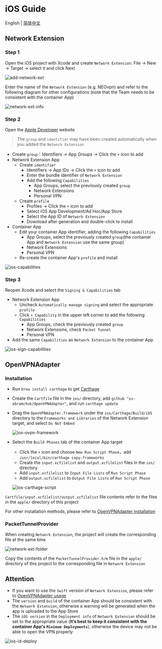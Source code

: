 # iOS Guide

English | [简体中文](./iOS-Guide.zh-CN.md)

## Network Extension

### Step 1

Open the iOS project with Xcode and create `Network Extension`: File -> New -> Target -> select it and click Next

![add-network-ext](../.github/images/add-network-ext.png)

Enter the name of the `Network Extension` (e.g. NEOvpn) and refer to the following diagram for other configurations (note that the Team needs to be consistent with the container App)

![network-ext-info](../.github/images/network-ext-info.png)

### Step 2

Open the [Apple Developer](https://developer.apple.com/account/resources) website

> The `group` and `identifier` may have been created automatically when you added the `Network Extension`

- Create `group`：Identifiers -> App Groups -> Click the `+` icon to add
- Network Extension App
  - Create `identifier`
    - Identifiers -> App IDs -> Click the `+` icon to add
    - Enter the bundle identifier of `Network Extension`
    - Add the following `Capabilities`
      - App Groups, select the previously created `group`
      - Network Extensions
      - Personal VPN
  - Create `profile`
    - Profiles -> Click the `+` icon to add
    - Select iOS App Development/Ad Hoc/App Store
    - Select the App ID of `Network Extension`
    - Download after generation and double-click to install
- Container App
  - Edit your container App identifier, adding the following `Capabilities`
    - App Groups, select the previously created `group`(the container App and `Network Extension` use the same group)
    - Network Extensions
    - Personal VPN
  - Re-create the container App's `profile` and install

![ios-capabilities](../.github/images/ios-id-capabilities.png)

### Step 3

Reopen Xcode and select the `Signing & Capabilities` tab

- Network Extension App
  - Uncheck `Automatically manage signing` and select the appropriate `profile`
  - Click `+ Capability` in the upper left corner to add the following `Capabilities`
    - App Groups, check the previously created `group`
    - Network Extensions, check `Packet Tunnel`
    - Personal VPN
- Add the same `Capabilities` as `Network Extension` to the container App

![ios-sign-capabilities](../.github/images/ios-sign-capabilities.png)

## OpenVPNAdapter

### Installation

- Run `brew install carthage` to get [Carthage](https://github.com/Carthage/Carthage)
- Create the `Cartfile` file in the `ios/` directory, add `github "ss-abramchuk/OpenVPNAdapter"`, and run `carthage update`
- Drag the `OpenVPNAdapter.framework` under the `ios/Carthage/Build/iOS` directory to the `Frameworks and Libraries` of the Network Extension target, and select `Do Not Embed`

  ![ios-ovpn-framework](../.github/images/ios-ovpn-framework.png)

- Select the `Build Phases` tab of the container App target

  - Click the `+` icon and choose `New Run Script Phase`，add `/usr/local/bin/carthage copy-frameworks`
  - Create the `input.xcfilelist` and `output.xcfilelist` files in the `ios/` directory
  - Add `input.xcfilelist` to `Input File Lists` of `Run Script Phase`
  - Add `output.xcfilelist` to `Output File Lists` of `Run Script Phase`

  ![ios-carthage-script](../.github/images/ios-carthage-script.png)

`Cartfile/input.xcfilelist/output.xcfilelist` file contents refer to the files in the `apple/` directory of this project

For other installation methods, please refer to [OpenVPNAdapter installation](https://github.com/ss-abramchuk/OpenVPNAdapter#installation)

### PacketTunnelProvider

When creating `Network Extension`, the project will create the corresponding file at the same time

![network-ext-folder](../.github/images/network-ext-folder.png)

Copy the contents of the `PacketTunnelProvider.h/m` file in the `apple/` directory of this project to the corresponding file in `Network Extension`

## Attention

- If you want to use the `Swift` version of `Network Extension`, please refer to [OpenVPNAdapter usage](https://github.com/ss-abramchuk/OpenVPNAdapter#usage)
- The `version` and `build` of the container App should be consistent with the `Network Extension`, otherwise a warning will be generated when the app is uploaded to the App Store
- The `iOS version` in the `Deployment info` of `Network Extension` should be set to the appropriate value (**It’s best to keep it consistent with the container App's `Minimum Deployments`**), otherwise the device may not be able to open the VPN properly

![ios-id-deploy](../.github/images/ios-id-deploy.png)
